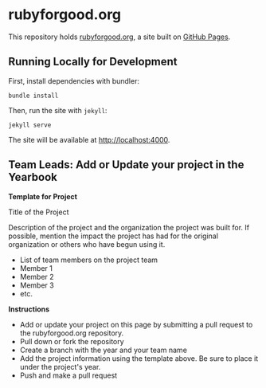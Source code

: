 # rubyforgood.org

This repository holds [rubyforgood.org](http://rubyforgood.org), a site built on [GitHub Pages](https://pages.github.com/).

## Running Locally for Development

First, install dependencies with bundler:

```
bundle install
```

Then, run the site with `jekyll`:

```
jekyll serve
```

The site will be available at [http://localhost:4000](http://localhost:4000).

## Team Leads: Add or Update your project in the Yearbook

**Template for Project**

  Title of the Project

  Description of the project and the organization the project was built for. If possible, mention the impact the project has had for the original organization or others who have begun using it.
  
  * List of team members on the project team
  * Member 1
  * Member 2
  * Member 3
  * etc.

**Instructions**

  * Add or update your project on this page by submitting a pull request to the rubyforgood.org repository.
  * Pull down or fork the repository
  * Create a branch with the year and your team name
  * Add the project information using the template above. Be sure to place it under the project's year.
  * Push and make a pull request
